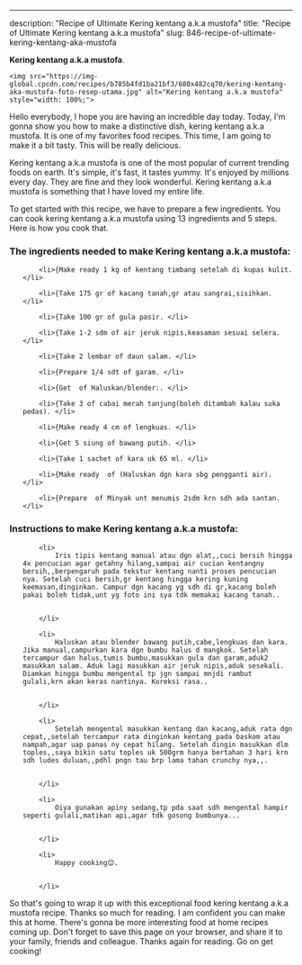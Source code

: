---
description: "Recipe of Ultimate Kering kentang a.k.a mustofa"
title: "Recipe of Ultimate Kering kentang a.k.a mustofa"
slug: 846-recipe-of-ultimate-kering-kentang-aka-mustofa

<p>
	<strong>Kering kentang a.k.a mustofa</strong>. 
	
</p>
<p>
	
	<img src="https://img-global.cpcdn.com/recipes/b785b4fd1ba21bf3/680x482cq70/kering-kentang-aka-mustofa-foto-resep-utama.jpg" alt="Kering kentang a.k.a mustofa" style="width: 100%;">
	
	
</p>
<p>
	Hello everybody, I hope you are having an incredible day today. Today, I'm gonna show you how to make a distinctive dish, kering kentang a.k.a mustofa. It is one of my favorites food recipes. This time, I am going to make it a bit tasty. This will be really delicious.
</p>
	
<p>
	
</p>
<p>
	Kering kentang a.k.a mustofa is one of the most popular of current trending foods on earth. It's simple, it's fast, it tastes yummy. It's enjoyed by millions every day. They are fine and they look wonderful. Kering kentang a.k.a mustofa is something that I have loved my entire life.
</p>

<p>
To get started with this recipe, we have to prepare a few ingredients. You can cook kering kentang a.k.a mustofa using 13 ingredients and 5 steps. Here is how you cook that.
</p>

<h3>The ingredients needed to make Kering kentang a.k.a mustofa:</h3>

<ol>
	
		<li>{Make ready 1 kg of kentang timbang setelah di kupas kulit. </li>
	
		<li>{Take 175 gr of kacang tanah,gr atau sangrai,sisihkan. </li>
	
		<li>{Take 100 gr of gula pasir. </li>
	
		<li>{Take 1-2 sdm of air jeruk nipis,keasaman sesuai selera. </li>
	
		<li>{Take 2 lembar of daun salam. </li>
	
		<li>{Prepare 1/4 sdt of garam. </li>
	
		<li>{Get  of Haluskan/blender:. </li>
	
		<li>{Take 3 of cabai merah tanjung(boleh ditambah kalau suka pedas). </li>
	
		<li>{Make ready 4 cm of lengkuas. </li>
	
		<li>{Get 5 siung of bawang putih. </li>
	
		<li>{Take 1 sachet of kara uk 65 ml. </li>
	
		<li>{Make ready  of (Haluskan dgn kara sbg pengganti air). </li>
	
		<li>{Prepare  of Minyak unt menumis 2sdm krn sdh ada santan. </li>
	
</ol>
<p>
	
</p>

<h3>Instructions to make Kering kentang a.k.a mustofa:</h3>

<ol>
	
		<li>
			Iris tipis kentang manual atau dgn alat,,cuci bersih hingga 4x pencucian agar getahny hilang,sampai air cucian kentangny bersih,,berpengaruh pada tekstur kentang nanti proses pencucian nya. Setelah cuci bersih,gr kentang hingga kering kuning keemasan,dinginkan. Campur dgn kacang yg sdh di gr,kacang boleh pakai boleh tidak,unt yg foto ini sya tdk memakai kacang tanah..
			
			
		</li>
	
		<li>
			Haluskan atau blender bawang putih,cabe,lengkuas dan kara. Jika manual,campurkan kara dgn bumbu halus d mangkok. Setelah tercampur dan halus,tumis bumbu,masukkan gula dan garam,aduk2 masukkan salam. Aduk lagi masukkan air jeruk nipis,aduk sesekali. Diamkan hingga bumbu mengental tp jgn sampai mnjdi rambut gulali,krn akan keras nantinya. Koreksi rasa..
			
			
		</li>
	
		<li>
			Setelah mengental masukkan kentang dan kacang,aduk rata dgn cepat,,setelah tercampur rata dinginkan kentang pada baskom atau nampah,agar uap panas ny cepat hilang. Setelah dingin masukkan dlm toples,,saya bikin satu toples uk 500grm hanya bertahan 3 hari krn sdh ludes duluan,,pdhl pngn tau brp lama tahan crunchy nya,,.
			
			
		</li>
	
		<li>
			Oiya gunakan apiny sedang,tp pda saat sdh mengental hampir seperti gulali,matikan api,agar tdk gosong bumbunya...
			
			
		</li>
	
		<li>
			Happy cooking😊.
			
			
		</li>
	
</ol>

<p>
	
</p>

<p>
	So that's going to wrap it up with this exceptional food kering kentang a.k.a mustofa recipe. Thanks so much for reading. I am confident you can make this at home. There's gonna be more interesting food at home recipes coming up. Don't forget to save this page on your browser, and share it to your family, friends and colleague. Thanks again for reading. Go on get cooking!
</p>
